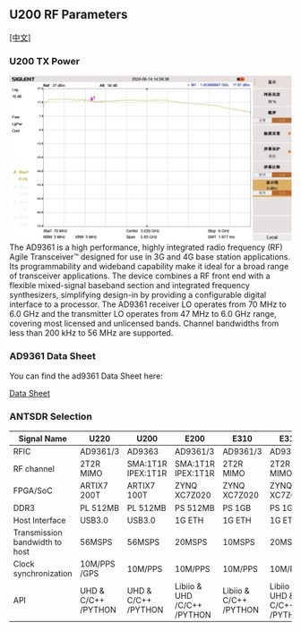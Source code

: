 ## U200 RF Parameters

[[中文]](../../../cn/device_and_usage_manual/ANTSDR_U_Series_Module/ANTSDR_U200_Reference_Manual/AntsdrU200_RF_parameters_cn.html)

### U200 TX Power
![U220](../ANTSDR_U220_Reference_Manual//AntsdrU220_Reference_Manual.assets/U200_RF.jpg)
The AD9361 is a high performance, highly integrated radio frequency (RF) Agile Transceiver™ designed for use in 3G and 4G base station applications. Its programmability and wideband capability make it ideal for a broad range of transceiver applications. The device combines a RF front end with a flexible mixed-signal baseband section and integrated frequency synthesizers, simplifying design-in by providing a configurable digital interface to a processor. The AD9361 receiver LO operates from 70 MHz to 6.0 GHz and the transmitter LO operates from 47 MHz to 6.0 GHz range, covering most licensed and unlicensed bands. Channel bandwidths from less than 200 kHz to 56 MHz are supported.

### AD9361 Data Sheet

You can find the ad9361 Data Sheet here:

[Data Sheet](https://www.analog.com/en/products/ad9361.html)

### ANTSDR Selection

| Signal Name   |     U220        |  U200     |E200              | E310      | E316        |
| ------------- | ----------      |------     | --------------   | ----------| ----------  |   
| RFIC          | AD9361/3        |  AD9363           |   AD9361/3       |AD9361/3  |  AD9361/3    |
| RF channel    |  2T2R MIMO      |SMA:1T1R IPEX:1T1R  |SMA:1T1R IPEX:1T1R|2T2R MIMO  |2T2R MIMO      |
| FPGA/SoC      | ARTIX7 200T     | ARTIX7 100T |ZYNQ XC7Z020  | ZYNQ XC7Z020   |ZYNQ XC7Z020   |
| DDR3          |  PL 512MB       | PL 512MB        |PS 512MB     | PS 1GB         | PS 1GB        |
| Host Interface                  |    USB3.0 | USB3.0        |      1G ETH      | 1G ETH         |1G ETH           |
| Transmission bandwidth to host  |  56MSPS    |56MSPS       |     20MSPS      | 10MSPS         | 20MSPS          | 
|Clock synchronization            |   10M/PPS /GPS  | 10M/PPS  |10M/PPS          | 10M/PPS        | 10M/PPS          |
| API        |  UHD & C/C++ /PYTHON  | UHD & C/C++ /PYTHON  | Libiio & UHD /C/C++ /PYTHON  | Libiio &  C/C++ /PYTHON  |   Libiio & UHD & C/C++ /PYTHON |  
